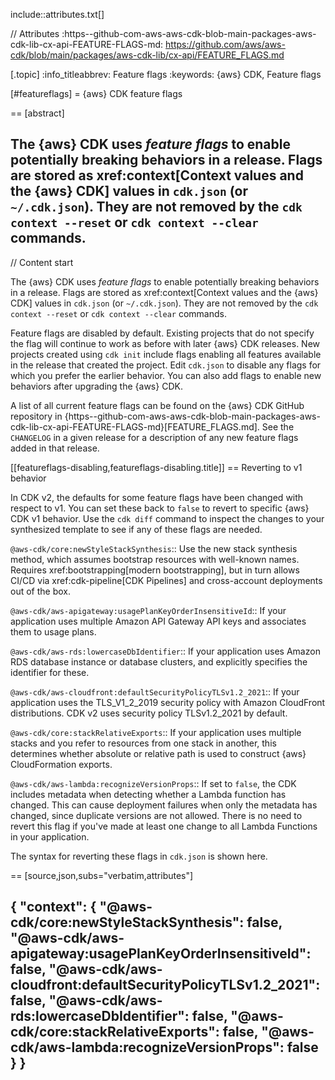 include::attributes.txt[]

// Attributes
:https--github-com-aws-aws-cdk-blob-main-packages-aws-cdk-lib-cx-api-FEATURE-FLAGS-md: https://github.com/aws/aws-cdk/blob/main/packages/aws-cdk-lib/cx-api/FEATURE_FLAGS.md

[.topic]
:info_titleabbrev: Feature flags
:keywords: \{aws} CDK, Feature flags

[#featureflags]
= \{aws} CDK feature flags

== [abstract]

The \{aws} CDK uses _feature flags_ to enable potentially breaking behaviors in a release. Flags are stored as xref:context[Context values and the \{aws} CDK] values in `cdk.json` (or  `~/.cdk.json`). They are not removed by the `cdk context --reset` or `cdk context --clear` commands.
--

// Content start

The \{aws} CDK uses _feature flags_ to enable potentially breaking behaviors in a release. Flags are stored as xref:context[Context values and the \{aws} CDK] values in `cdk.json` (or  `~/.cdk.json`). They are not removed by the `cdk context --reset` or `cdk context --clear` commands.

Feature flags are disabled by default. Existing projects that do not specify the flag will continue to work as before with later \{aws} CDK releases. New projects created using `cdk init` include flags enabling all features available in the release that created the project. Edit `cdk.json` to disable any flags for which you prefer the earlier behavior. You can also add flags to enable new behaviors after upgrading the \{aws} CDK.

A list of all current feature flags can be found on the \{aws} CDK GitHub repository in {https--github-com-aws-aws-cdk-blob-main-packages-aws-cdk-lib-cx-api-FEATURE-FLAGS-md}[FEATURE_FLAGS.md]. See the `CHANGELOG` in a given release for a description of any new feature flags added in that release.

[[featureflags-disabling,featureflags-disabling.title]]
== Reverting to v1 behavior

In CDK v2, the defaults for some feature flags have been changed with respect to v1. You can set these back to  `false` to revert to specific \{aws} CDK v1 behavior. Use the `cdk diff` command to inspect the changes to your synthesized template to see if any of these flags are needed.

`@aws-cdk/core:newStyleStackSynthesis`::
Use the new stack synthesis method, which assumes bootstrap resources with well-known names. Requires xref:bootstrapping[modern bootstrapping], but in turn allows CI/CD via xref:cdk-pipeline[CDK Pipelines] and cross-account deployments out of the box.

`@aws-cdk/aws-apigateway:usagePlanKeyOrderInsensitiveId`::
If your application uses multiple Amazon API Gateway API keys and associates them to usage plans.

`@aws-cdk/aws-rds:lowercaseDbIdentifier`::
If your application uses Amazon RDS database instance or database clusters, and explicitly specifies the identifier for these.

`@aws-cdk/aws-cloudfront:defaultSecurityPolicyTLSv1.2_2021`::
If your application uses the TLS_V1_2_2019 security policy with Amazon CloudFront distributions. CDK v2 uses security policy TLSv1.2_2021 by default.

`@aws-cdk/core:stackRelativeExports`::
If your application uses multiple stacks and you refer to resources from one stack in another, this determines whether absolute or relative path is used to construct \{aws} CloudFormation exports.

`@aws-cdk/aws-lambda:recognizeVersionProps`::
If set to `false`, the CDK includes metadata when detecting whether a Lambda function has changed. This can cause deployment failures when only the metadata has changed, since duplicate versions are not allowed. There is no need to revert this flag if you've made at least one change to all Lambda Functions in your application.

The syntax for reverting these flags in  `cdk.json` is shown here.

== [source,json,subs="verbatim,attributes"]

{
  "context": {
    "@aws-cdk/core:newStyleStackSynthesis": false,
    "@aws-cdk/aws-apigateway:usagePlanKeyOrderInsensitiveId": false,
    "@aws-cdk/aws-cloudfront:defaultSecurityPolicyTLSv1.2_2021": false,
    "@aws-cdk/aws-rds:lowercaseDbIdentifier": false,
    "@aws-cdk/core:stackRelativeExports": false,
    "@aws-cdk/aws-lambda:recognizeVersionProps": false
  }
}
---

